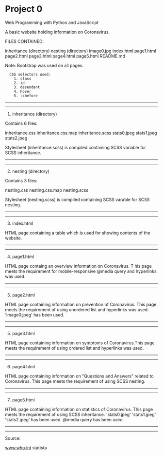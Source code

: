 # Project 0

Web Programming with Python and JavaScript


A basic website holding information on Coronavirus.

FILES CONTAINED:

inheritance (directory)
nesting (directory)
image0.jpg
index.html
page1.html
page2.html
page3.html
page4.html
page5.html
README.md

Note: Bootstrap was used on all pages.

      CSS selectors used:
        1. class
        2. id
        3. desendant
        4. hover
        5. ::before

********************************************************************************
--------------------------------------------------------------------------------

1. inheritance (directory)

Contains 6 files:

inheritance.css
inheritance.css.map
inheritance.scss
stats0.jpeg
stats1.jpeg
stats2.jpeg


Stylesheet (inheritance.scss) is compiled containing SCSS variable for SCSS
inheritance.

--------------------------------------------------------------------------------
--------------------------------------------------------------------------------

2. nesting (directory)

Contains 3 files:

nesting.css
nesting.css.map
nesting.scss


Stylesheet (nesting.scss) is compiled containing SCSS varable for SCSS nesting.

--------------------------------------------------------------------------------
--------------------------------------------------------------------------------

3. index.html

HTML page containing a table which is used for showing contents of the website.

--------------------------------------------------------------------------------
--------------------------------------------------------------------------------

4. page1.html

HTML page containg an overview information on Coronavirus. T
his page meets the requirement for mobile-responsive @media query and hyperlinks
was used.

--------------------------------------------------------------------------------
--------------------------------------------------------------------------------

5. page2.html

HTML page containing information on prevention of Coronavirus. This page meets
the requirement of using unordered list and hyperlinks was used. 'image0.jpeg'
has been used.

--------------------------------------------------------------------------------
--------------------------------------------------------------------------------

5. page3.html

HTML page containing information on symptoms of Coronavirus.This page meets the
requirement of using ordered list and hyperlinks was used.

--------------------------------------------------------------------------------
--------------------------------------------------------------------------------

6. page4.html

HTML page containing information on "Questions and Answers" related to
Coronavirus. This page meets the requirement of using SCSS nesting.

--------------------------------------------------------------------------------
--------------------------------------------------------------------------------

7. page5.html

HTML page containing information on statistics of Coronavirus. This page meets
the requirement of using SCSS inheritance. 'stats0.jpeg' 'stats1.jpeg'
'stats2.jpeg' has been used. @media query has been used.

--------------------------------------------------------------------------------
********************************************************************************




Source:

www.who.int
statista
